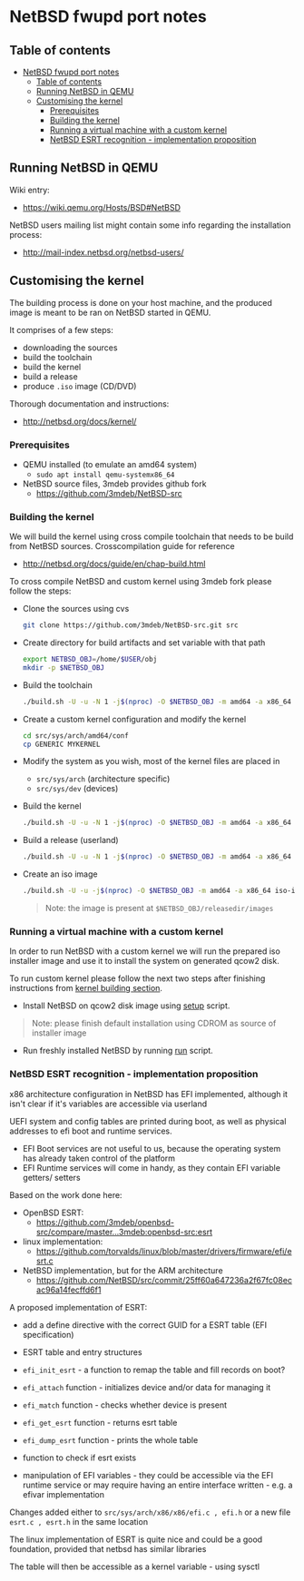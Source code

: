# NetBSD fwupd port notes

## Table of contents

- [NetBSD fwupd port notes](#netbsd-fwupd-port-notes)
  - [Table of contents](#table-of-contents)
  - [Running NetBSD in QEMU](#running-netbsd-in-qemu)
  - [Customising the kernel](#customising-the-kernel)
    - [Prerequisites](#prerequisites)
    - [Building the kernel](#building-the-kernel)
    - [Running a virtual machine with a custom kernel](#running-a-virtual-machine-with-a-custom-kernel)
    - [NetBSD ESRT recognition - implementation proposition](#netbsd-esrt-recognition---implementation-proposition)

## Running NetBSD in QEMU

Wiki entry:
- https://wiki.qemu.org/Hosts/BSD#NetBSD

NetBSD users mailing list might contain some info regarding the installation
process:
- http://mail-index.netbsd.org/netbsd-users/

## Customising the kernel

The building process is done on your host machine, and the produced image is
meant to be ran on NetBSD started in QEMU.

It comprises of a few steps:
- downloading the sources
- build the toolchain
- build the kernel
- build a release
- produce `.iso` image (CD/DVD)

Thorough documentation and instructions:
- http://netbsd.org/docs/kernel/

### Prerequisites
- QEMU installed (to emulate an amd64 system)
  - `sudo apt install qemu-systemx86_64`
- NetBSD source files, 3mdeb provides github fork
  - https://github.com/3mdeb/NetBSD-src

### Building the kernel

We will build the kernel using cross compile toolchain that needs to be build
from NetBSD sources. Crosscompilation guide for reference
- http://netbsd.org/docs/guide/en/chap-build.html

To cross compile NetBSD and custom kernel using 3mdeb fork please follow the
steps:

* Clone the sources using cvs
  ```bash
  git clone https://github.com/3mdeb/NetBSD-src.git src
  ```

* Create directory for build artifacts and set variable with that path
  ```bash
  export NETBSD_OBJ=/home/$USER/obj
  mkdir -p $NETBSD_OBJ
  ```

* Build the toolchain
  ```bash
  ./build.sh -U -u -N 1 -j$(nproc) -O $NETBSD_OBJ -m amd64 -a x86_64 tools
  ```

* Create a custom kernel configuration and modify the kernel
  ```bash
  cd src/sys/arch/amd64/conf
  cp GENERIC MYKERNEL
  ```

* Modify the system as you wish, most of the kernel files are placed in
    - `src/sys/arch` (architecture specific)
    - `src/sys/dev` (devices)

* Build the kernel
  ```bash
  ./build.sh -U -u -N 1 -j$(nproc) -O $NETBSD_OBJ -m amd64 -a x86_64 kernel=MYKERNEL
  ```

* Build a release (userland)
  ```bash
  ./build.sh -U -u -N 1 -j$(nproc) -O $NETBSD_OBJ -m amd64 -a x86_64 release
  ```

* Create an iso image
  ```bash
  ./build.sh -U -u -j$(nproc) -O $NETBSD_OBJ -m amd64 -a x86_64 iso-image
  ```
  >Note: the image is present at `$NETBSD_OBJ/releasedir/images`

### Running a virtual machine with a custom kernel

In order to run NetBSD with a custom kernel we will run the prepared iso
installer image and use it to install the system on generated qcow2 disk.

To run custom kernel please follow the next two steps after finishing
instructions from [kernel building section](#building-the-kernel).

* Install NetBSD on qcow2 disk image using [setup](./vm/setup.sh) script.
>Note: please finish default installation using CDROM as source of installer
image

* Run freshly installed NetBSD by running [run](./vm/run.sh) script.

### NetBSD ESRT recognition - implementation proposition

x86 architecture configuration in NetBSD has EFI implemented, although it isn't
clear if it's variables are accessible via userland

UEFI system and config tables are printed during boot, as well as physical
addresses to efi boot and runtime services.
- EFI Boot services are not useful to us, because the operating system has
already taken control of the platform
- EFI Runtime services will come in handy, as they contain EFI variable getters/
setters

Based on the work done here:
- OpenBSD ESRT:
  - https://github.com/3mdeb/openbsd-src/compare/master...3mdeb:openbsd-src:esrt
- linux implementation:
  -  https://github.com/torvalds/linux/blob/master/drivers/firmware/efi/esrt.c
- NetBSD implementation, but for the ARM architecture
  - https://github.com/NetBSD/src/commit/25ff60a647236a2f67fc08ecac96a14fecffd6f1

A proposed implementation of ESRT:
- add a define directive with the correct GUID for a ESRT table (EFI
specification)
- ESRT table and entry structures
- `efi_init_esrt` - a function to remap the table and fill records on boot?
- `efi_attach` function - initializes device and/or data for managing it
- `efi_match` function - checks whether device is present
- `efi_get_esrt` function - returns esrt table
- `efi_dump_esrt` function - prints the whole table
- function to check if esrt exists

- manipulation of EFI variables - they could be accessible via the EFI runtime
service or may require having an entire interface written - e.g. a efivar
implementation

Changes added either to `src/sys/arch/x86/x86/efi.c , efi.h` or a new file
`esrt.c , esrt.h` in the same location

The linux implementation of ESRT is quite nice and could be a good foundation,
provided that netbsd has similar libraries

The table will then be accessible as a kernel variable - using sysctl
